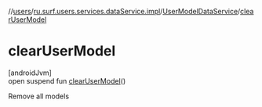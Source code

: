 //[users](../../../index.md)/[ru.surf.users.services.dataService.impl](../index.md)/[UserModelDataService](index.md)/[clearUserModel](clear-user-model.md)

# clearUserModel

[androidJvm]\
open suspend fun [clearUserModel](clear-user-model.md)()

Remove all models
